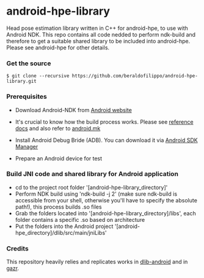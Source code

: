# android-hpe-library
Head pose estimation library written in C++ for android-hpe, to use with Android NDK. This repo contains all code nedded to perform ndk-build and therefore to get a suitable shared library to be included into android-hpe.
Please see android-hpe for other details.

### Get the source
    $ git clone --recursive https://github.com/beraldofilippo/android-hpe-library.git

### Prerequisites
* Download Android-NDK from [Android website](https://developer.android.com/ndk/downloads/index.html)

* It's crucial to know how the build process works. Please see [reference docs](https://developer.android.com/ndk/index.html) and also refer to [android.mk](http://android.mk/)

* Install Android Debug Bride (ADB). You can download it via [Android SDK Manager](https://developer.android.com/sdk/installing/index.html)

* Prepare an Android device for test

### Build JNI code and shared library for Android application
* cd to the project root folder '[android-hpe-library_directory]'
* Perform NDK build using 'ndk-build -j 2' (make sure ndk-build is accessible from your shell, otherwise you'll have to specify the absolute path!), this process builds .so files
* Grab the folders located into '[android-hpe-library_directory]/libs', each folder contains a specific .so based on architecture
* Put the folders into the Android project '[android-hpe_directory]/dlib/src/main/jniLibs'

### Credits
This repository heavily relies and replicates works in [dlib-android](https://github.com/tzutalin/dlib-android) and in [gazr](https://github.com/severin-lemaignan/gazr).
